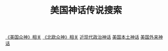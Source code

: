 <!DOCTYPE html>
<html lang="en">
<head>
    <meta charset="UTF-8">
    <meta name="viewport" content="width=device-width, initial-scale=1.0">
    <title>美国神话传说搜索</title>
</head>
<body>
    <header>
        <h1>美国神话传说搜索</h1>
    </header>
    <nav>
        <a href="https://mzh.moegirl.org.cn/%E7%BE%8E%E5%9B%BD%E4%BC%97%E7%A5%9E" target="_blank">《美国众神》相关</a>
        <a href="https://zhuanlan.zhihu.com/p/618345348" target="_blank">《北欧众神》相关</a>
        <a href="https://m.bjnews.com.cn/detail/1693053482168723" target="_blank">近现代政治神话</a>
        <a href="https://zhuanlan.zhihu.com/p/618345348" target="_blank">美国本土神话</a>
        <a href="https://ancientmythology.org/cn/%e7%be%8e%e5%9b%bd%e4%ba%ba/" target="_blank">美国外来神话</a>
    </nav>
</body>
</html>
